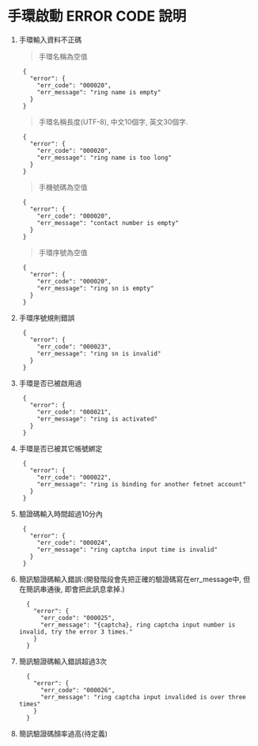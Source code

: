 手環啟動 ERROR CODE 說明
==

1. 手環輸入資料不正碼

    > 手環名稱為空值

        {
          "error": {
            "err_code": "000020",
            "err_message": "ring name is empty"
          }
        }

    > 手環名稱長度(UTF-8), 中文10個字, 英文30個字. 

        {
          "error": {
            "err_code": "000020",
            "err_message": "ring name is too long"
          }
        }
        
    > 手機號碼為空值

        {
          "error": {
            "err_code": "000020",
            "err_message": "contact number is empty"
          }
        }
        
    > 手環序號為空值

        {
          "error": {
            "err_code": "000020",
            "err_message": "ring sn is empty"
          }
        }
    
2. 手環序號規則錯誤

        {
          "error": {
            "err_code": "000023",
            "err_message": "ring sn is invalid"
          }
        }

3. 手環是否已被啟用過

        {
          "error": {
            "err_code": "000021",
            "err_message": "ring is activated"
          }
        }

4. 手環是否已被其它帳號綁定

        {
          "error": {
            "err_code": "000022",
            "err_message": "ring is binding for another fetnet account"
          }
        }

5. 驗證碼輸入時間超過10分內

        {
          "error": {
            "err_code": "000024",
            "err_message": "ring captcha input time is invalid"
          }
        }
        
6. 簡訊驗證碼輸入錯誤:(開發階段會先把正確的驗證碼寫在err_message中, 但在簡訊串通後, 即會把此訊息拿掉.)

         {
           "error": {
             "err_code": "000025",
             "err_message": "{captcha}, ring captcha input number is invalid, try the error 3 times."
           }
         }

7. 簡訊驗證碼輸入錯誤超過3次

         {
           "error": {
             "err_code": "000026",
             "err_message": "ring captcha input invalided is over three times"
           }
         }



7. 簡訊驗證碼顏率過高(待定義)
